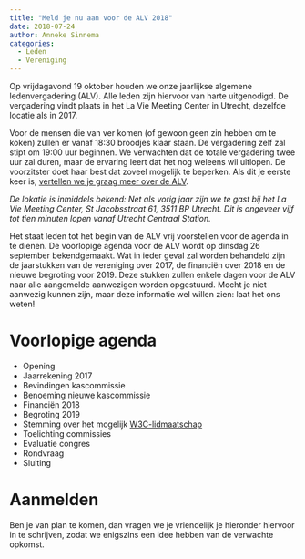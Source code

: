 ```yaml
---
title: "Meld je nu aan voor de ALV 2018"
date: 2018-07-24
author: Anneke Sinnema
categories: 
  - Leden
  - Vereniging
---
```

Op vrijdagavond 19 oktober houden we onze jaarlijkse algemene ledenvergadering (ALV). Alle leden zijn hiervoor van harte uitgenodigd. De vergadering vindt plaats in het La Vie Meeting Center in Utrecht, dezelfde locatie als in 2017.

Voor de mensen die van ver komen (of gewoon geen zin hebben om te koken) zullen er vanaf 18:30 broodjes klaar staan. De vergadering zelf zal stipt om 19:00 uur beginnen. We verwachten dat de totale vergadering twee uur zal duren, maar de ervaring leert dat het nog weleens wil uitlopen. De voorzitster doet haar best dat zoveel mogelijk te beperken. Als dit je eerste keer is, [vertellen we je graag meer over de ALV](https://fronteers.nl/vereniging/alv).

*De lokatie is inmiddels bekend: Net als vorig jaar zijn we te gast bij het La Vie Meeting Center, St Jacobsstraat 61, 3511 BP Utrecht. Dit is ongeveer vijf tot tien minuten lopen vanaf Utrecht Centraal Station.*

Het staat leden tot het begin van de ALV vrij voorstellen voor de agenda in te dienen. De voorlopige agenda voor de ALV wordt op dinsdag 26 september bekendgemaakt. Wat in ieder geval zal worden behandeld zijn de jaarstukken van de vereniging over 2017, de financiën over 2018 en de nieuwe begroting voor 2019. Deze stukken zullen enkele dagen voor de ALV naar alle aangemelde aanwezigen worden opgestuurd. Mocht je niet aanwezig kunnen zijn, maar deze informatie wel willen zien: laat het ons weten!

# Voorlopige agenda

* Opening
* Jaarrekening 2017
* Bevindingen kascommissie
* Benoeming nieuwe kascommissie
* Financiën 2018
* Begroting 2019 
* Stemming over het mogelijk [W3C-lidmaatschap](https://fronteers.nl/blog/2018/09/fronteers-als-w3c-lid)
* Toelichting commissies
* Evaluatie congres
* Rondvraag
* Sluiting

# Aanmelden

Ben je van plan te komen, dan vragen we je vriendelijk je hieronder hiervoor in te schrijven, zodat we enigszins een idee hebben van de verwachte opkomst.
 